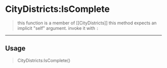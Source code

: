 # CityDistricts:IsComplete
> this function is a member of [[CityDistricts]]
> this method expects an implicit "self" argument. invoke it with `:`
-----
## Usage
> CityDistricts:IsComplete()
